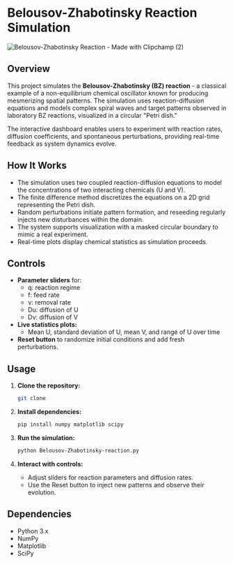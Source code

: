 # Belousov-Zhabotinsky Reaction Simulation

![Belousov-Zhabotinsky Reaction - Made with Clipchamp (2)](https://github.com/user-attachments/assets/f1f16f64-87ba-4c43-887e-fb4bac03d24e)

## Overview

This project simulates the **Belousov-Zhabotinsky (BZ) reaction** - a classical example of a non-equilibrium chemical oscillator known for producing mesmerizing spatial patterns. The simulation uses reaction-diffusion equations and models complex spiral waves and target patterns observed in laboratory BZ reactions, visualized in a circular "Petri dish."

The interactive dashboard enables users to experiment with reaction rates, diffusion coefficients, and spontaneous perturbations, providing real-time feedback as system dynamics evolve.

## How It Works

- The simulation uses two coupled reaction-diffusion equations to model the concentrations of two interacting chemicals (U and V).
- The finite difference method discretizes the equations on a 2D grid representing the Petri dish.
- Random perturbations initiate pattern formation, and reseeding regularly injects new disturbances within the domain.
- The system supports visualization with a masked circular boundary to mimic a real experiment.
- Real-time plots display chemical statistics as simulation proceeds.

## Controls

- **Parameter sliders** for:
  - q: reaction regime
  - f: feed rate
  - ν: removal rate
  - Du: diffusion of U
  - Dv: diffusion of V
- **Live statistics plots:**
  - Mean U, standard deviation of U, mean V, and range of U over time
- **Reset button** to randomize initial conditions and add fresh perturbations.

## Usage

1. **Clone the repository:**
   ```bash
   git clone 
   ```

2. **Install dependencies:**
   ```bash
   pip install numpy matplotlib scipy
   ```

3. **Run the simulation:**
   ```bash
   python Belousov-Zhabotinsky-reaction.py
   ```

4. **Interact with controls:**
   - Adjust sliders for reaction parameters and diffusion rates.
   - Use the Reset button to inject new patterns and observe their evolution.

## Dependencies

- Python 3.x
- NumPy
- Matplotlib
- SciPy
